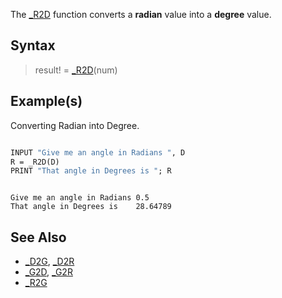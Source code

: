 The [_R2D](_R2D) function converts a **radian** value into a **degree** value. 

## Syntax

> result! = [_R2D](_R2D)(num)

## Example(s)

Converting Radian into Degree.

```vb

INPUT "Give me an angle in Radians ", D
R = _R2D(D)
PRINT "That angle in Degrees is "; R

```

```text

Give me an angle in Radians 0.5
That angle in Degrees is    28.64789

```

## See Also

* [_D2G](_D2G), [_D2R](_D2R)
* [_G2D](_G2D), [_G2R](_G2R)
* [_R2G](_R2G)
